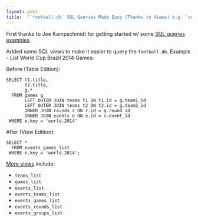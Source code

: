 ```yaml
---
layout: post
title:  "`football.db` SQL Queries Made Easy (Thanks to Views) e.g. `select * from games_list;`"
---
```


First thanks to Joe Kampschmidt for getting started w/
some [SQL queries examples](http://openfootball.github.io/docs/sql-queries-intro.html).

Added some SQL views to make it easier to query the `football.db`.
Example - List World Cup Brazil 2014 Games: 

Before (Table Edition): 

~~~
SELECT t1.title, 
       t2.title, 
       g.* 
  FROM games g 
       LEFT OUTER JOIN teams t1 ON t1.id = g.team1_id 
       LEFT OUTER JOIN teams t2 ON t2.id = g.team2_id 
       INNER JOIN rounds r ON r.id = g.round_id 
       INNER JOIN events e ON e.id = r.event_id 
 WHERE e.key = 'world.2014' 
~~~

After (View Edition): 

~~~
SELECT * 
  FROM events_games_list 
 WHERE e.key = 'world.2014'; 
~~~

[More views](https://github.com/openfootball/schema.sql) include: 

- `teams_list` 
- `games_list` 
- `events_list` 
- `events_teams_list` 
- `events_games_list` 
- `events_rounds_list` 
- `events_groups_list` 
